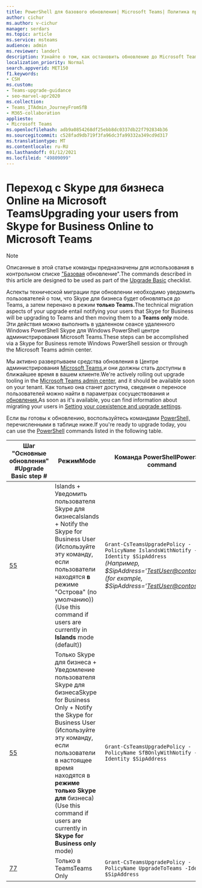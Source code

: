 ```yaml
---
title: PowerShell для базового обновления| Microsoft Teams| Политика предоставления обновления для interop
author: cichur
ms.author: v-cichur
manager: serdars
ms.topic: article
ms.service: msteams
audience: admin
ms.reviewer: landerl
description: Узнайте о том, как остановить обновление до Microsoft Teams, если Центр администрирования не был освещен в вашем клиенте.
localization_priority: Normal
search.appverid: MET150
f1.keywords:
- CSH
ms.custom:
- Teams-upgrade-guidance
- seo-marvel-apr2020
ms.collection:
- Teams_ITAdmin_JourneyFromSfB
- M365-collaboration
appliesto:
- Microsoft Teams
ms.openlocfilehash: adb9a0854268df25ebb8dc0337db22f792834b36
ms.sourcegitcommit: c528fad9db719f3fa96dc3fa99332a349cd9d317
ms.translationtype: MT
ms.contentlocale: ru-RU
ms.lasthandoff: 01/12/2021
ms.locfileid: "49809099"
---
```

# <a name="upgrading-your-users-from-skype-for-business-online-to-microsoft-teams"></a><span data-ttu-id="83ae6-103">Переход с Skype для бизнеса Online на Microsoft Teams</span><span class="sxs-lookup"><span data-stu-id="83ae6-103">Upgrading your users from Skype for Business Online to Microsoft Teams</span></span>

> [!Note]
> <span data-ttu-id="83ae6-104">Описанные в этой статье команды предназначены для использования в контрольном списке ["Базовая](https://aka.ms/UpgradeBasic) обновление".</span><span class="sxs-lookup"><span data-stu-id="83ae6-104">The commands described in this article are designed to be used as part of the [Upgrade Basic](https://aka.ms/UpgradeBasic) checklist.</span></span>

<span data-ttu-id="83ae6-105">Аспекты технической миграции при обновлении необходимо уведомить пользователей о том, что Skype для бизнеса будет обновляться до Teams, а затем перенано в режим **только Teams.**</span><span class="sxs-lookup"><span data-stu-id="83ae6-105">The technical migration aspects of your upgrade entail notifying your users that Skype for Business will be upgrading to Teams and then moving them to a **Teams only** mode.</span></span> <span data-ttu-id="83ae6-106">Эти действия можно выполнить в удаленном сеансе удаленного Windows PowerShell Skype для Windows PowerShell центре администрирования Microsoft Teams.</span><span class="sxs-lookup"><span data-stu-id="83ae6-106">These steps can be accomplished via a Skype for Business remote Windows PowerShell session or through the Microsoft Teams admin center.</span></span>

<span data-ttu-id="83ae6-107">Мы активно развертываем средства обновления в Центре администрирования [Microsoft Teams,](manage-teams-skypeforbusiness-admin-center.md)и они должны стать доступны в ближайшее время в вашем клиенте.</span><span class="sxs-lookup"><span data-stu-id="83ae6-107">We're actively rolling out upgrade tooling in the [Microsoft Teams admin center](manage-teams-skypeforbusiness-admin-center.md), and it should be available soon on your tenant.</span></span> <span data-ttu-id="83ae6-108">Как только она станет доступна, сведения о переносе пользователей можно найти в параметрах сосуществования и [обновления.](https://aka.ms/SkypeToTeams-SetCoexistence)</span><span class="sxs-lookup"><span data-stu-id="83ae6-108">As soon as it's available, you can find information about migrating your users in [Setting your coexistence and upgrade settings](https://aka.ms/SkypeToTeams-SetCoexistence).</span></span>

<span data-ttu-id="83ae6-109">Если вы готовы к обновлению, воспользуйтесь командами [PowerShell,](https://docs.microsoft.com/office365/enterprise/powershell/manage-office-365-with-office-365-powershell) перечисленными в таблице ниже.</span><span class="sxs-lookup"><span data-stu-id="83ae6-109">If you're ready to upgrade today, you can use the [PowerShell](https://docs.microsoft.com/office365/enterprise/powershell/manage-office-365-with-office-365-powershell) commands listed in the following table.</span></span>

| <span data-ttu-id="83ae6-110">Шаг "Основные обновления" #</span><span class="sxs-lookup"><span data-stu-id="83ae6-110">Upgrade Basic step #</span></span> | <span data-ttu-id="83ae6-111">Режим</span><span class="sxs-lookup"><span data-stu-id="83ae6-111">Mode</span></span> | <span data-ttu-id="83ae6-112">Команда PowerShell</span><span class="sxs-lookup"><span data-stu-id="83ae6-112">PowerShell command</span></span> |
|---|---|---|
| [<span data-ttu-id="83ae6-113">5</span><span class="sxs-lookup"><span data-stu-id="83ae6-113">5</span></span>](upgrade-basic.md#step-5) | <span data-ttu-id="83ae6-114">Islands + Уведомить пользователя Skype для бизнеса</span><span class="sxs-lookup"><span data-stu-id="83ae6-114">Islands + Notify the Skype for Business User</span></span><br><span data-ttu-id="83ae6-115">(Используйте эту команду, если пользователи находятся **в** режиме "Острова" (по умолчанию))</span><span class="sxs-lookup"><span data-stu-id="83ae6-115">(Use this command if users are currently in **Islands** mode (default))</span></span> | ```Grant-CsTeamsUpgradePolicy -PolicyName IslandsWithNotify -Identity $SipAddress```<br><span data-ttu-id="83ae6-116">*(Например, $SipAddress='TestUser@contoso.com')*</span><span class="sxs-lookup"><span data-stu-id="83ae6-116">*(for example, $SipAddress='TestUser@contoso.com')*</span></span> |
| [<span data-ttu-id="83ae6-117">5</span><span class="sxs-lookup"><span data-stu-id="83ae6-117">5</span></span>](upgrade-basic.md#step-5) | <span data-ttu-id="83ae6-118">Только Skype для бизнеса + Уведомление пользователя Skype для бизнеса</span><span class="sxs-lookup"><span data-stu-id="83ae6-118">Skype for Business Only + Notify the Skype for Business User</span></span> <br><span data-ttu-id="83ae6-119">(Используйте эту команду, если пользователи в настоящее время находятся в **режиме только Skype для** бизнеса)</span><span class="sxs-lookup"><span data-stu-id="83ae6-119">(Use this command if users are currently in **Skype for Business only** mode)</span></span> | ```Grant-CsTeamsUpgradePolicy -PolicyName SfBOnlyWithNotify -Identity $SipAddress```  |
| [<span data-ttu-id="83ae6-120">7</span><span class="sxs-lookup"><span data-stu-id="83ae6-120">7</span></span>](upgrade-basic.md#step-7) | <span data-ttu-id="83ae6-121">Только в Teams</span><span class="sxs-lookup"><span data-stu-id="83ae6-121">Teams Only</span></span> | ```Grant-CsTeamsUpgradePolicy -PolicyName UpgradeToTeams -Identity $SipAddress```  |
